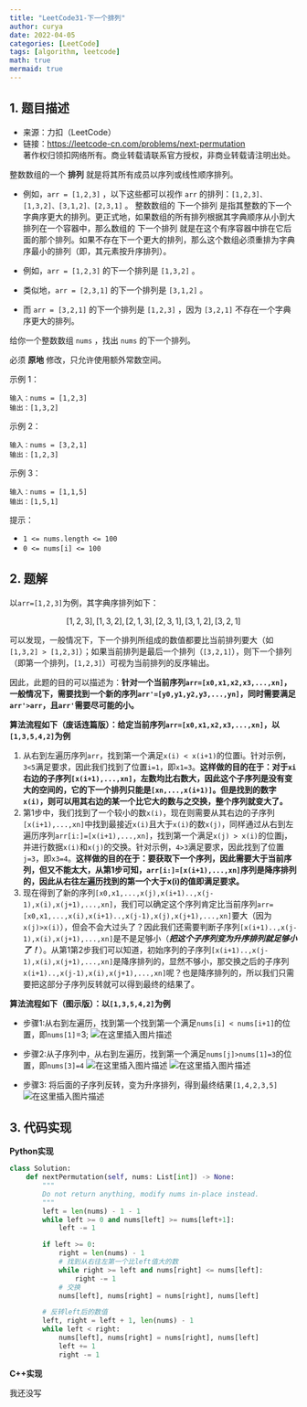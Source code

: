 ```yaml
---
title: "LeetCode31-下一个排列"
author: curya
date: 2022-04-05
categories: [LeetCode]
tags: [algorithm, leetcode]
math: true
mermaid: true
---
```


## 1. 题目描述
+ 来源：力扣（LeetCode）
+ 链接：https://leetcode-cn.com/problems/next-permutation \
著作权归领扣网络所有。商业转载请联系官方授权，非商业转载请注明出处。

整数数组的一个 __排列__  就是将其所有成员以序列或线性顺序排列。

+ 例如，`arr = [1,2,3]` ，以下这些都可以视作 `arr` 的排列：`[1,2,3]、[1,3,2]、[3,1,2]、[2,3,1]` 。
整数数组的 下一个排列 是指其整数的下一个字典序更大的排列。更正式地，如果数组的所有排列根据其字典顺序从小到大排列在一个容器中，那么数组的 下一个排列 就是在这个有序容器中排在它后面的那个排列。如果不存在下一个更大的排列，那么这个数组必须重排为字典序最小的排列（即，其元素按升序排列）。

+ 例如，`arr = [1,2,3]` 的下一个排列是 `[1,3,2]` 。
+ 类似地，`arr = [2,3,1]` 的下一个排列是 `[3,1,2]` 。
+ 而 `arr = [3,2,1]` 的下一个排列是 `[1,2,3]` ，因为 `[3,2,1]` 不存在一个字典序更大的排列。

给你一个整数数组 `nums` ，找出 `nums` 的下一个排列。

必须 __原地__ 修改，只允许使用额外常数空间。

示例 1：
```
输入：nums = [1,2,3]
输出：[1,3,2]
```

示例 2：
```
输入：nums = [3,2,1]
输出：[1,2,3]
```

示例 3：
```
输入：nums = [1,1,5]
输出：[1,5,1]
```

提示：
+ `1 <= nums.length <= 100`
+ `0 <= nums[i] <= 100`

## 2. 题解
以`arr=[1,2,3]`为例，其字典序排列如下：
```math
[1,2,3], [1,3,2],[2,1,3],[2,3,1],[3,1,2],[3,2,1]
```
可以发现，一般情况下，下一个排列所组成的数值都要比当前排列要大（如`[1,3,2] > [1,2,3]`）；如果当前排列是最后一个排列（`[3,2,1]`），则下一个排列（即第一个排列，`[1,2,3]`）可视为当前排列的反序输出。

因此，此题的目的可以描述为：__针对一个当前序列`arr=[x0,x1,x2,x3,...,xn]`，一般情况下，需要找到一个新的序列`arr'=[y0,y1,y2,y3,...,yn]`，同时需要满足`arr'>arr`，且`arr'`需要尽可能的小。__

__算法流程如下（废话连篇版）：给定当前序列`arr=[x0,x1,x2,x3,...,xn]`，以`[1,3,5,4,2]`为例__

1. 从右到左遍历序列`arr`，找到第一个满足`x(i) < x(i+1)`的位置i。针对示例，`3<5`满足要求，因此我们找到了位置`i=1`，即`x1=3`。__这样做的目的在于：对于`xi`右边的子序列`[x(i+1),...,xn]`，左数均比右数大，因此这个子序列是没有变大的空间的，它的下一个排列只能是`[xn,...,x(i+1)]`。但是找到的数字`x(i)`，则可以用其右边的某一个比它大的数与之交换，整个序列就变大了。__
2. 第1步中，我们找到了一个较小的数`x(i)`，现在则需要从其右边的子序列`[x(i+1),...,xn]`中找到最接近`x(i)`且大于`x(i)`的数`x(j)`，同样通过从右到左遍历序列`arr[i:]=[x(i+1),...,xn]`，找到第一个满足`x(j) > x(i)`的位置j，并进行数据`x(i)`和`x(j)`的交换。针对示例，`4>3`满足要求，因此找到了位置`j=3`，即`x3=4`。__这样做的目的在于：要获取下一个序列，因此需要大于当前序列，但又不能太大，从第1步可知，`arr[i:]=[x(i+1),...,xn]`序列是降序排列的，因此从右往左遍历找到的第一个大于x(i)的值即满足要求。__
3. 现在得到了新的序列`[x0,x1,...,x(j),x(i+1)..,x(j-1),x(i),x(j+1),...,xn]`，我们可以确定这个序列肯定比当前序列`arr=[x0,x1,...,x(i),x(i+1)..,x(j-1),x(j),x(j+1),...,xn]`要大（因为`x(j)>x(i)`），但会不会大过头了？因此我们还需要判断子序列`[x(i+1)..,x(j-1),x(i),x(j+1),...,xn]`是不是足够小（_**把这个子序列变为升序排列就足够小了！**_）。从第1第2步我们可以知道，初始序列的子序列`[x(i+1)..,x(j-1),x(i),x(j+1),...,xn]`是降序排列的，显然不够小，那交换之后的子序列`x(i+1)..,x(j-1),x(i),x(j+1),...,xn]`呢？也是降序排列的，所以我们只需要把这部分子序列反转就可以得到最终的结果了。

__算法流程如下（图示版）：以`[1,3,5,4,2]`为例__

+ 步骤1:从右到左遍历，找到第一个找到第一个满足`nums[i] < nums[i+1]`的位置，即`nums[1]`=3;
![在这里插入图片描述](https://img-blog.csdnimg.cn/61444fc14b6c418682668e5c4185c133.png?x-oss-process=image/watermark,type_d3F5LXplbmhlaQ,shadow_50,text_Q1NETiBAQ3VyeWE=,size_20,color_FFFFFF,t_70,g_se,x_16)


+ 步骤2:从子序列中，从右到左遍历，找到第一个满足`nums[j]>nums[1]=3`的位置，即`nums[3]=4`
![在这里插入图片描述](https://img-blog.csdnimg.cn/4f151021fd97445997973d9102b0ab10.png?x-oss-process=image/watermark,type_d3F5LXplbmhlaQ,shadow_50,text_Q1NETiBAQ3VyeWE=,size_20,color_FFFFFF,t_70,g_se,x_16)
![在这里插入图片描述](https://img-blog.csdnimg.cn/da34b3815a8a4783adfc234134aad288.png?x-oss-process=image/watermark,type_d3F5LXplbmhlaQ,shadow_50,text_Q1NETiBAQ3VyeWE=,size_20,color_FFFFFF,t_70,g_se,x_16)
+ 步骤3: 将后面的子序列反转，变为升序排列，得到最终结果`[1,4,2,3,5]`
![在这里插入图片描述](https://img-blog.csdnimg.cn/f5e5ace8d82846acaaee0104320f3c00.png?x-oss-process=image/watermark,type_d3F5LXplbmhlaQ,shadow_50,text_Q1NETiBAQ3VyeWE=,size_20,color_FFFFFF,t_70,g_se,x_16)

## 3. 代码实现
__Python实现__
```python
class Solution:
    def nextPermutation(self, nums: List[int]) -> None:
        """
        Do not return anything, modify nums in-place instead.
        """
        left = len(nums) - 1 - 1
        while left >= 0 and nums[left] >= nums[left+1]:
            left -= 1

        if left >= 0:
            right = len(nums) - 1
            # 找到从右往左第一个比left值大的数
            while right >= left and nums[right] <= nums[left]:
                right -= 1
            # 交换
            nums[left], nums[right] = nums[right], nums[left]

        # 反转left后的数值
        left, right = left + 1, len(nums) - 1
        while left < right:
            nums[left], nums[right] = nums[right], nums[left]
            left += 1
            right -= 1
```
__C++实现__

我还没写
